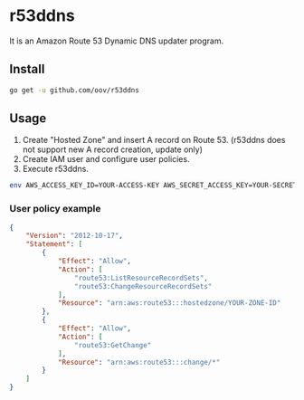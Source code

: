 r53ddns
=======

It is an Amazon Route 53 Dynamic DNS updater program.

Install
-------

```bash
go get -u github.com/oov/r53ddns
```

Usage
-----

1. Create "Hosted Zone" and insert A record on Route 53. (r53ddns does not support new A record creation, update only)
2. Create IAM user and configure user policies.
3. Execute r53ddns.

```bash
env AWS_ACCESS_KEY_ID=YOUR-ACCESS-KEY AWS_SECRET_ACCESS_KEY=YOUR-SECRET-KEY r53ddns --zone=YOUR-ZONE-ID --domain=ddns.example.org.
```

### User policy example

```json
{
    "Version": "2012-10-17",
    "Statement": [
        {
            "Effect": "Allow",
            "Action": [
                "route53:ListResourceRecordSets",
                "route53:ChangeResourceRecordSets"
            ],
            "Resource": "arn:aws:route53:::hostedzone/YOUR-ZONE-ID"
        },
        {
            "Effect": "Allow",
            "Action": [
                "route53:GetChange"
            ],
            "Resource": "arn:aws:route53:::change/*"
        }
    ]
}
```

